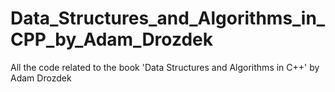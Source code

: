 # Data_Structures_and_Algorithms_in_CPP_by_Adam_Drozdek
All the code related to the book 'Data Structures and Algorithms in C++' by Adam Drozdek
